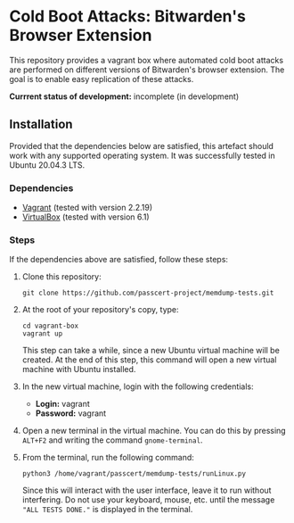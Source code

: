 # Cold Boot Attacks: Bitwarden's Browser Extension
This repository provides a vagrant box where automated cold boot attacks are performed on different versions of Bitwarden's browser extension. The goal is to enable easy replication of these attacks.

**Currrent status of development:** incomplete (in development)

## Installation
Provided that the dependencies below are satisfied, this artefact should work with any supported operating system. It was successfully tested in Ubuntu 20.04.3 LTS.

### Dependencies
 - [Vagrant](https://www.vagrantup.com/) (tested with version 2.2.19)
 - [VirtualBox]() (tested with version 6.1)

### Steps
If the dependencies above are satisfied, follow these steps:

 1. Clone this repository:

    ```
    git clone https://github.com/passcert-project/memdump-tests.git
    ```

 2. At the root of your repository's copy, type:

    ```
    cd vagrant-box
    vagrant up
    ```

    This step can take a while, since a new Ubuntu virtual machine will be created. At the end of this step, this command will open a new virtual machine with Ubuntu installed.

 3. In the new virtual machine, login with the following credentials:

    - **Login:** vagrant
    - **Password:** vagrant

 4. Open a new terminal in the virtual machine. You can do this by pressing `ALT+F2` and writing the command `gnome-terminal`.

 5. From the terminal, run the following command:

     ```
     python3 /home/vagrant/passcert/memdump-tests/runLinux.py
     ```

    Since this will interact with the user interface, leave it to run without interfering. Do not use your keyboard, mouse, etc. until the message `"ALL TESTS DONE."` is displayed in the terminal.